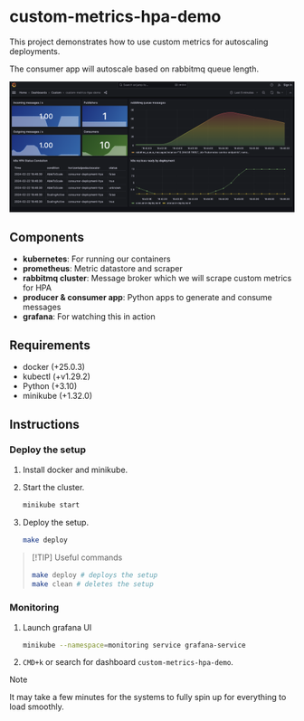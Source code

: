 # custom-metrics-hpa-demo

This project demonstrates how to use custom metrics for autoscaling deployments.

The consumer app will autoscale based on rabbitmq queue length.

![grafana-screenshot](./docs/assets/grafana-screenshot.png)

## Components

* **kubernetes**: For running our containers
* **prometheus**: Metric datastore and scraper
* **rabbitmq cluster**: Message broker which we will scrape custom metrics for HPA
* **producer & consumer app**: Python apps to generate and consume messages
* **grafana**: For watching this in action

## Requirements

* docker (+25.0.3)
* kubectl (+v1.29.2)
* Python (+3.10)
* minikube (+1.32.0)

## Instructions

### Deploy the setup

1. Install docker and minikube.
2. Start the cluster.

    ```bash
    minikube start
    ```

3. Deploy the setup.

    ```bash
    make deploy
    ```

> [!TIP] Useful commands
>
> ```bash
> make deploy # deploys the setup
> make clean # deletes the setup
> ```

### Monitoring

1. Launch grafana UI

    ```bash
    minikube --namespace=monitoring service grafana-service
    ```

2. `CMD+k` or search for dashboard `custom-metrics-hpa-demo`.

> [!NOTE]
> It may take a few minutes for the systems to fully spin up for everything
> to load smoothly.
